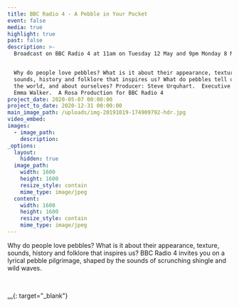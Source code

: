 ```yaml
---
title: BBC Radio 4 - A Pebble in Your Pocket
event: false
media: true
highlight: true
past: false
description: >-
  Broadcast on BBC Radio 4 at 11am on Tuesday 12 May and 9pm Monday 8 May 2020.


  Why do people love pebbles? What is it about their appearance, texture,
  sounds, history and folklore that inspires us? What do pebbles tell us about
  the world, and about ourselves? Producer: Steve Urquhart.  Executive Producer:
  Emma Walker.  A Rosa Production for BBC Radio 4
project_date: 2020-05-07 00:00:00
project_to_date: 2020-12-31 00:00:00
main_image_path: /uploads/img-20191019-174909792-hdr.jpg
video_embed:
images:
  - image_path:
    description:
_options:
  layout:
    hidden: true
  image_path:
    width: 1600
    height: 1600
    resize_style: contain
    mime_type: image/jpeg
  content:
    width: 1600
    height: 1600
    resize_style: contain
    mime_type: image/jpeg
---
```


Why do people love pebbles? What is it about their appearance, texture, sounds, history and folklore that inspires us? BBC Radio 4 invites you on a lyrical pebble pilgrimage, shaped by the sounds of scrunching shingle and wild waves.

&nbsp;

[...](https://stories.rosaproductions.co.uk/a-pebble-for-your-thoughts-/index.html){: target="_blank"}

&nbsp;

&nbsp;

&nbsp;